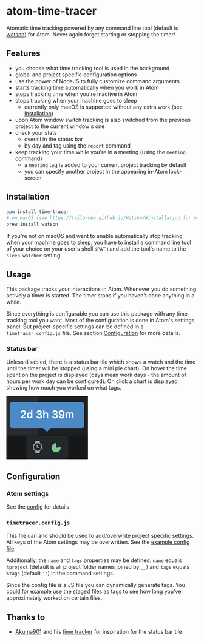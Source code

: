# atom-time-tracer

Atomatic time tracking powered by any command line tool (default is [watson](http://tailordev.github.io/Watson/)) for Atom.
Never again forget starting or stopping the timer!

## Features

- you choose what time tracking tool is used in the background
- global and project specific configuration options
- use the power of NodeJS to fully customize command arguments
- starts tracking time automatically when you work in Atom
- stops tracking time when you're inactive in Atom
- stops tracking when your machine goes to sleep
    - currently only macOS is supported without any extra work (see [Installation](#installation))
- upon Atom window switch tracking is also switched from the previous project to the current window's one
- check your stats
    - overall in the status bar
    - by day and tag using the `report` command
- keep tracking your time while you're in a meeting (using the `meeting` command)
    - a `meeting` tag is added to your current project tracking by default
    - you can specify another project in the appearing in-Atom lock-screen

## Installation

```bash
apm install time-tracer
# on macOS (see https://tailordev.github.io/Watson/#installation for more details)
brew install watson
```

If you're not on macOS and want to enable automatically stop tracking
when your machine goes to sleep, you have to install a command line tool
of your choice on your user's shell `$PATH` and add the tool's name to the
`sleep watcher` setting.

## Usage

This package tracks your interactions in Atom.
Whenever you do something actively a timer is started.
The timer stops if you haven't done anything in a while.

Since everything is configurable you can use this package with any time
tracking tool you want.
Most of the configuration is done in Atom's settings panel.
But project-specific settings can be defined in a `timetracer.config.js` file.
See section [Configuration](#timetracer.config.js) for more details.

### Status bar

Unless disabled, there is a status bar tile which shows a watch and the time until the timer
will be stopped (using a mini pie chart).
On hover the time spent on the project is displayed (days mean work days - the amount of hours per work day can be configured).
On click a chart is displayed showing how much you worked on what tags.

![Status bar tile screenshot](./img/status-bar-tile.png)

## Configuration

### Atom settings

See the [config](https://github.com/jneuendorf/atom-time-tracer/blob/master/src/config.js) for details.

### `timetracer.config.js`

This file can and should be used to add/overwrite project specific settings.
All keys of the Atom settings may be overwritten.
See the [example config file](https://github.com/jneuendorf/atom-time-tracer/blob/master/timetracer.config.js).

Additionally, the `name` and `tags` properties may be defined.
`name` equals `%project` (default is all project folder names joined by `__`) and `tags` equals `%tags` (default `''`) in the command settings.

Since the config file is a JS file you can dynamically generate tags.
You could for example use the staged files as tags to see how long you've approximately worked on certain files.

## Thanks to

- [Akuma901](https://github.com/Akuma901) and his [time tracker](https://github.com/Akuma901/atom-time-tracker)
  for inspiration for the status bar tile
